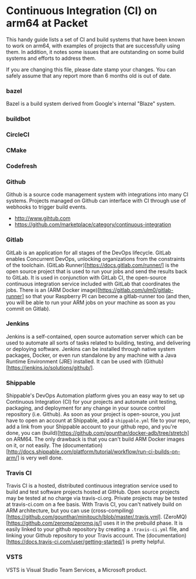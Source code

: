 # Continuous Integration (CI) on arm64 at Packet

This handy guide lists a set of CI and build systems that have been known to work
on arm64, with examples of projects that are successfully using them.
In addition, it notes some issues that are outstanding on some build systems
and efforts to address them.

If you are changing this file, please date stamp your changes. 
You can safely assume that any report more than 6 months old
is out of date.

### bazel

Bazel is a build system derived from Google's internal "Blaze" system.

### buildbot

### CircleCI

### CMake

### Codefresh

### Github

Github is a source code management system with integrations into many
CI systems. Projects managed on Github can interface with CI through
use of webhooks to trigger build events.

* http://www.gihtub.com
* https://github.com/marketplace/category/continuous-integration

### Gitlab

GitLab is an application for all stages of the DevOps lifecycle. GitLab enables Concurrent DevOps, unlocking organizations from the constraints of the toolchain. 
(GitLab Runner)[https://docs.gitlab.com/runner/] is the open source project that is used to run your jobs and send the results back to GitLab. It is used in conjunction with GitLab CI, the open-source continuous integration service included with GitLab that coordinates the jobs.
There is an (ARM Docker image)[https://gitlab.com/ulm0/gitlab-runner] so that your Raspberry PI can become a gitlab-runner too (and then, you will be able to run your ARM jobs on your machine as soon as you commit on Gitlab).

### Jenkins

Jenkins is a self-contained, open source automation server which can be used to automate all sorts of tasks related to building, testing, and delivering or deploying software.
Jenkins can be installed through native system packages, Docker, or even run standalone by any machine with a Java Runtime Environment (JRE) installed.
It can be used with (Github)[https://jenkins.io/solutions/github/].

### Shippable

Shippable's DevOps Automation platform gives you an easy way to set up Continuous Integration (CI) for your projects and automate unit testing, packaging, and deployment for any change in your source control repository (i.e. Github). As soon as your project is open-source, you just have to open an account at Shippable, add a `shippable.yml` file to your repo, add a link from your Shippable account to your github repo, and you're done, you can (build)[https://github.com/gounthar/docker-adb/tree/stretch] on ARM64.
The only drawback is that you can't build ARM Docker images on it, or not easily. The (documentation)[http://docs.shippable.com/platform/tutorial/workflow/run-ci-builds-on-arm/] is very well done.

### Travis CI

Travis CI is a hosted, distributed continuous integration service used to build and test software projects hosted at GitHub.
Open source projects may be tested at no charge via travis-ci.org. Private projects may be tested at travis-ci.com on a fee basis.
With Travis CI, you can't natively build on ARM architecture, but you can use (cross-compiling)[https://github.com/gounthar/minitouch/blob/master/.travis.yml]. (ZeroMQ)[https://github.com/zeromq/zeromq.js/] uses it in the prebuild phase. It is easily linked to your github repository by creating a `.travis-ci.yml` file, and linking your Github repository to your Travis account. The (documentation)[https://docs.travis-ci.com/user/getting-started/] is pretty helpful.

### VSTS

VSTS is Visual Studio Team Services, a Microsoft product.
